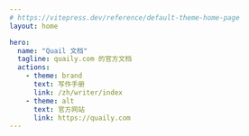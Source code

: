 ```yaml
---
# https://vitepress.dev/reference/default-theme-home-page
layout: home

hero:
  name: "Quail 文档"
  tagline: quaily.com 的官方文档
  actions:
    - theme: brand
      text: 写作手册
      link: /zh/writer/index
    - theme: alt
      text: 官方网站
      link: https://quaily.com
---
```

